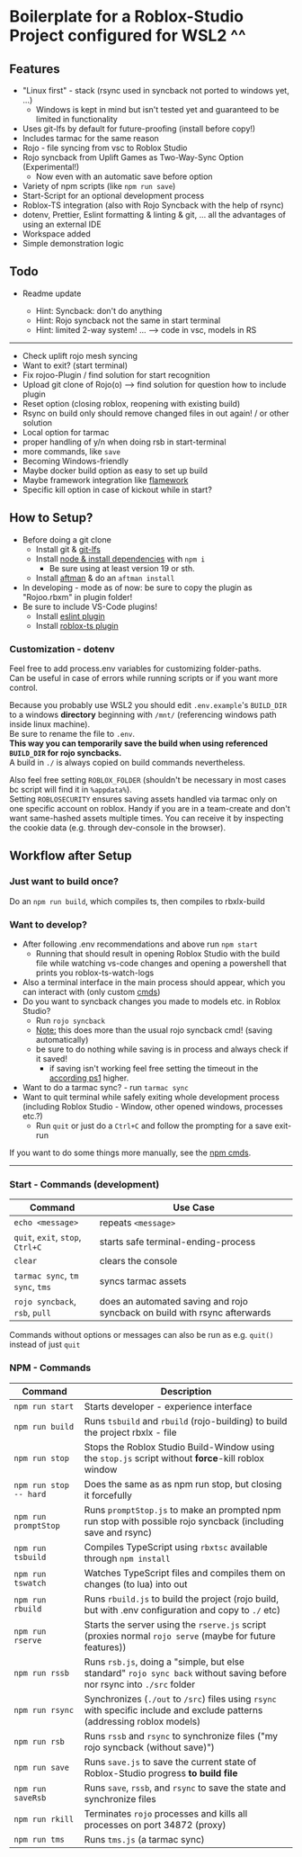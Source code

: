 # Boilerplate for a Roblox-Studio Project configured for WSL2 ^^

## Features

-   "Linux first" - stack (rsync used in syncback not ported to windows yet, ...)
    -   Windows is kept in mind but isn't tested yet and guaranteed to be limited in functionality
-   Uses git-lfs by default for future-proofing (install before copy!)
-   Includes tarmac for the same reason
-   Rojo - file syncing from vsc to Roblox Studio
-   Rojo syncback from Uplift Games as Two-Way-Sync Option (Experimental!)
    -   Now even with an automatic save before option
-   Variety of npm scripts (like `npm run save`)
-   Start-Script for an optional development process
-   Roblox-TS integration (also with Rojo Syncback with the help of rsync)
-   dotenv, Prettier, Eslint formatting & linting & git, ... all the advantages of using an external IDE
-   Workspace added
-   Simple demonstration logic

## Todo

-   Readme update

    -   Hint: Syncback: don't do anything
    -   Hint: Rojo syncback not the same in start terminal
    -   Hint: limited 2-way system! ... --> code in vsc, models in RS

---

-   Check uplift rojo mesh syncing
-   Want to exit? (start terminal)
-   Fix rojoo-Plugin / find solution for start recognition
-   Upload git clone of Rojo(o) --> find solution for question how to include plugin
-   Reset option (closing roblox, reopening with existing build)
-   Rsync on build only should remove changed files in out again! / or other solution
-   Local option for tarmac
-   proper handling of y/n when doing rsb in start-terminal
-   more commands, like `save`
-   Becoming Windows-friendly
-   Maybe docker build option as easy to set up build
-   Maybe framework integration like [flamework](https://devforum.roblox.com/t/roblox-ts-tutorial-roblox-ts-and-flamework-introduction/1937537)
-   Specific kill option in case of kickout while in start?

## How to Setup?

-   Before doing a git clone
    -   Install git & [git-lfs](https://github.com/git-lfs/git-lfs/wiki/Installation)
    -   Install [node & install dependencies](https://docs.npmjs.com/downloading-and-installing-node-js-and-npm) with `npm i`
        -   Be sure using at least version 19 or sth.
    -   Install [aftman](https://github.com/LPGhatguy/aftman) & do an `aftman install`
-   In developing - mode as of now: be sure to copy the plugin as "Rojoo.rbxm" in plugin folder!
-   Be sure to include VS-Code plugins!
    -   Install [eslint plugin](https://marketplace.visualstudio.com/items?itemName=dbaeumer.vscode-eslint)
    -   Install [roblox-ts plugin](https://marketplace.visualstudio.com/items?itemName=Roblox-TS.vscode-roblox-ts)

### Customization - dotenv

Feel free to add process.env variables for customizing folder-paths.\
Can be useful in case of errors while running scripts or if you want more control.

Because you probably use WSL2 you should edit `.env.example`'s `BUILD_DIR` to a windows **directory** beginning with `/mnt/` (referencing windows path inside linux machine).\
Be sure to rename the file to `.env`.\
**This way you can temporarily save the build when using referenced `BUILD_DIR` for rojo syncbacks.**\
A build in `./` is always copied on build commands nevertheless.

Also feel free setting `ROBLOX_FOLDER` (shouldn't be necessary in most cases bc script will find it in `%appdata%`).\
Setting `ROBLOSECURITY` ensures saving assets handled via tarmac only on one specific account on roblox. Handy if you are in a team-create and don't want same-hashed assets multiple times. You can receive it by inspecting the cookie data (e.g. through dev-console in the browser).

## Workflow after Setup

### Just want to build once?

Do an `npm run build`, which compiles ts, then compiles to rbxlx-build

### Want to develop?

-   After following .env recommendations and above run `npm start`
    -   Running that should result in opening Roblox Studio with the build file while watching vs-code changes and opening a powershell that prints you roblox-ts-watch-logs
-   Also a terminal interface in the main process should appear, which you can interact with (only custom [cmds](#start---commands-development))
-   Do you want to syncback changes you made to models etc. in Roblox Studio?
    -   Run `rojo syncback`
    -   <ins>Note:</ins> this does more than the usual rojo syncback cmd! (saving automatically)
    -   be sure to do nothing while saving is in process and always check if it saved!
        -   if saving isn't working feel free setting the timeout in the [according ps1](scripts/saveRSProcesses.ps1) higher.
-   Want to do a tarmac sync? - run `tarmac sync`
-   Want to quit terminal while safely exiting whole development process (including Roblox Studio - Window, other opened windows, processes etc.?)
    -   Run `quit` or just do a `Ctrl+C` and follow the prompting for a save exit-run

If you want to do some things more manually, see the [npm cmds](#npm---commands).

---

### Start - Commands (development)

| Command                          | Use Case                                                                  |
| -------------------------------- | ------------------------------------------------------------------------- |
| `echo <message>`                 | repeats `<message>`                                                       |
| `quit`, `exit`, `stop`, `Ctrl+C` | starts safe terminal-ending-process                                       |
| `clear`                          | clears the console                                                        |
| `tarmac sync`, `tm sync`, `tms`  | syncs tarmac assets                                                       |
| `rojo syncback`, `rsb`, `pull`   | does an automated saving and rojo syncback on build with rsync afterwards |

Commands without options or messages can also be run as e.g. `quit()` instead of just `quit`

### NPM - Commands

| Command                | Description                                                                                                                |
| ---------------------- | -------------------------------------------------------------------------------------------------------------------------- |
| `npm run start`        | Starts developer - experience interface                                                                                    |
| `npm run build`        | Runs `tsbuild` and `rbuild` (rojo-building) to build the project rbxlx - file                                              |
| `npm run stop`         | Stops the Roblox Studio Build-Window using the `stop.js` script without **force**-kill roblox window                       |
| `npm run stop -- hard` | Does the same as as npm run stop, but closing it forcefully                                                                |
| `npm run promptStop`   | Runs `promptStop.js` to make an prompted npm run stop with possible rojo syncback (including save and rsync)               |
| `npm run tsbuild`      | Compiles TypeScript using `rbxtsc` available through `npm install`                                                         |
| `npm run tswatch`      | Watches TypeScript files and compiles them on changes (to lua) into out                                                    |
| `npm run rbuild`       | Runs `rbuild.js` to build the project (rojo build, but with .env configuration and copy to `./` etc)                       |
| `npm run rserve`       | Starts the server using the `rserve.js` script (proxies normal `rojo serve` (maybe for future features))                   |
| `npm run rssb`         | Runs `rsb.js`, doing a "simple, but else standard" `rojo sync back` without saving before nor rsync into `./src` folder    |
| `npm run rsync`        | Synchronizes (`./out` to `/src`) files using `rsync` with specific include and exclude patterns (addressing roblox models) |
| `npm run rsb`          | Runs `rssb` and `rsync` to synchronize files ("my rojo syncback (without save)")                                           |
| `npm run save`         | Runs `save.js` to save the current state of Roblox-Studio progress **to build file**                                       |
| `npm run saveRsb`      | Runs `save`, `rssb`, and `rsync` to save the state and synchronize files                                                   |
| `npm run rkill`        | Terminates `rojo` processes and kills all processes on port 34872 (proxy)                                                  |
| `npm run tms`          | Runs `tms.js` (a tarmac sync)                                                                                              |
